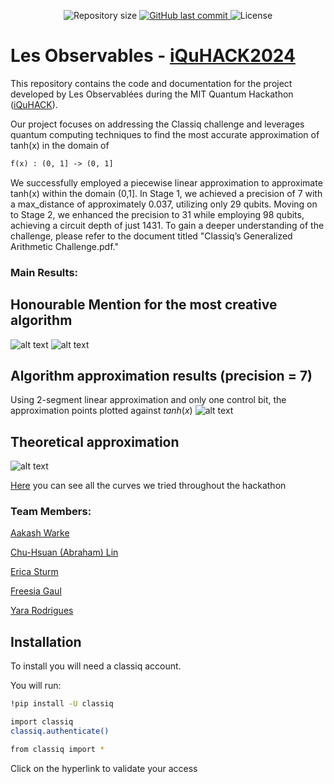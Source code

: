<p align="center">

  <img alt="Repository size" src="https://img.shields.io/github/repo-size/Yara-R/Les-Observablees-IquHACK2024">

  <a href="https://github.com/Yara-R/Les-Observablees-IquHACK2024/commits/main/">
    <img alt="GitHub last commit" src="https://img.shields.io/github/last-commit/Yara-R/Les-Observablees-IquHACK2024">
  </a>

   <img alt="License" src="https://img.shields.io/badge/license-MIT-brightgreen">

</p>

# Les Observables - <a href="https://github.com/iQuHACK/2024_Classiq/tree/main">iQuHACK2024</a>

This repository contains the code and documentation for the project developed by Les Observablées during the MIT Quantum Hackathon (<a href="https://www.iquise.mit.edu/iQuHACK/2024-02-02">iQuHACK</a>). 

Our project focuses on addressing the Classiq challenge and leverages quantum computing techniques to find the most accurate approximation of tanh(x) in the domain of 
```LaTeX
f(x) : (0, 1] -> (0, 1]
```
We successfully employed a piecewise linear approximation to approximate tanh(x) within the domain (0,1]. In Stage 1, we achieved a precision of 7 with a max_distance of approximately 0.037, utilizing only 29 qubits. Moving on to Stage 2, we enhanced the precision to 31 while employing 98 qubits, achieving a circuit depth of just 1431. To gain a deeper understanding of the challenge, please refer to the document titled "Classiq’s Generalized Arithmetic Challenge.pdf."

### Main Results:

## Honourable Mention for the most creative algorithm
![alt text](https://github.com/Yara-R/Les-Observables-IquHACK2024/blob/main/Honourable%20Mention.jpg)
![alt text](https://github.com/Yara-R/Les-Observables-IquHACK2024/blob/main/Winner%20announcement.png)

## Algorithm approximation results (precision = 7)
Using 2-segment linear approximation and only one control bit, the approximation points plotted against $tanh(x)$
![alt text](https://github.com/Yara-R/Les-Observables-IquHACK2024/blob/main/Piece_wise_percision_6.png)

## Theoretical approximation
![alt text](https://github.com/Yara-R/Les-Observables-IquHACK2024/blob/main/theoretical%20approximation.png)

<a href= "https://www.desmos.com/calculator/twgnswn4hd" >Here</a> you can see all the curves we tried throughout the hackathon

### Team Members:

<a href="https://www.linkedin.com/in/aakash-warke-5128a916b/">Aakash Warke</a>

<a href="https://www.linkedin.com/in/chu-hsuan-abraham-lin-69474019a/">Chu-Hsuan (Abraham) Lin</a>

<a href="https://www.linkedin.com/in/erica-sturm-398569113/">Erica Sturm</a>

<a href="https://www.linkedin.com/in/freesia-gaul-896287237/">Freesia Gaul</a>

<a href="https://www.linkedin.com/in/yara-rodrigues-inácio-b14203236/">Yara Rodrigues</a>



## Installation

To install you will need a classiq account.

You will run:

```bash
!pip install -U classiq

import classiq
classiq.authenticate()

from classiq import *
```
Click on the hyperlink to validate your access


